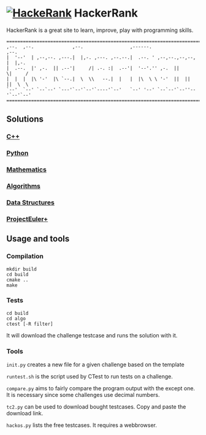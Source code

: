 # [![HackeRank](https://hrcdn.net/hackerrank/assets/brand/h_mark_sm-30dc0e0cbd2dded63b294819ff853a90.svg)](https://www.hackerrank.com) HackerRank

HackerRank is a great site to learn, improve, play with programming skills.

    ===============================================================================
    ,--.  ,--.              ,--.                 ,------.                 ,--.
    |  '--'  | ,--,--. ,---.|  |,-. ,---. ,--.--.|  .--. ' ,--,--.,--,--, |  |,-.
    |  .--.  |' ,-.  || .--'|     /| .-. :|  .--'|  '--'.'' ,-.  ||      \|     /
    |  |  |  |\ '-'  |\ `--.|  \  \\   --.|  |   |  |\  \ \ '-'  ||  ||  ||  \  \
    `--'  `--' `--`--' `---'`--'`--'`----'`--'   `--' '--' `--`--'`--''--'`--'`--'
    ===============================================================================

## Solutions

### [C++](https://www.hackerrank.com/domains/cpp)

### [Python](https://www.hackerrank.com/domains/python)

### [Mathematics](https://www.hackerrank.com/domains/mathematics)

### [Algorithms](https://www.hackerrank.com/domains/algorithms)

### [Data Structures](https://www.hackerrank.com/domains/data-structures)

### [ProjectEuler+](https://www.hackerrank.com/contests/projecteuler/challenges)

## Usage and tools

### Compilation

    mkdir build
    cd build
    cmake ..
    make
    
### Tests

    cd build
    cd algo
    ctest [-R filter]

It will download the challenge testcase and runs the solution with it.

### Tools

`init.py` creates a new file for a given challenge based on the template

`runtest.sh` is the script used by CTest to run tests on a challenge.

`compare.py` aims to fairly compare the program output with the except one. It is necessary since some challenges use decimal numbers.

`tc2.py` can be used to download bought testcases. Copy and paste the download link.

`hackos.py` lists the free testcases. It requires a webbrowser.

